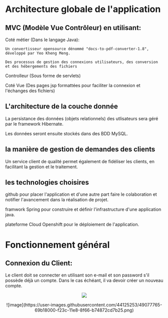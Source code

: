 # Architecture globale de l'application 
## MVC (Modèle Vue Contrôleur) en utilisant:
 
   Coté métier (Dans le langage Java):

	Un convertisseur opensource dénommé "docs-to-pdf-converter-1.8", développé par Yeo Kheng Meng.
       
	Des processus de gestion des connexions utilisateurs, des conversion et des hébergements des fichiers				
							
   Controlleur (Sous forme de servlets)					
					
   Coté Vue (Des pages jsp formattées pour faciliter la connexion et l'échanges des fichiers)

## L'architecture de la couche donnée 
  La persistance des données (objets relationnels) des utlisateurs sera géré par le framework Hibernate.
  
  Les données seront ensuite stockés dans des BDD MySQL.

## la manière de gestion de demandes des clients 
 Un service client de qualité permet également de fidéliser les clients, en facilitant la gestion et le traitement.
 
## les technologies choisires 
 github pour placer l'application et d'une autre part faire le colaboration et notifier l'avancement dans la réalisation de projet.
	
 framwork Spring pour construire et définir l'infrastructure d'une application java.
	
 plateforme Cloud Openshift pour le déploiement de l'application.
 

# Fonctionnement général
## Connexion du Client:
Le client doit se connecter en utilisant son e-mail et son password s'il possède déjà un compte. Dans le cas échéant, il va devoir créer un nouveau compte.

<p align="center">
  <img src=![image](https://user-images.githubusercontent.com/44125253/49077765-69b18000-f23c-11e8-8f66-b74872cd7b25.png)>
</p>

<center> ![image](https://user-images.githubusercontent.com/44125253/49077765-69b18000-f23c-11e8-8f66-b74872cd7b25.png)</center>
